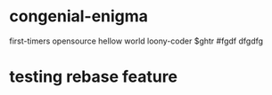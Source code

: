 # congenial-enigma
first-timers opensource
hellow world
loony-coder
$ghtr
#fgdf
dfgdfg
# testing rebase feature
